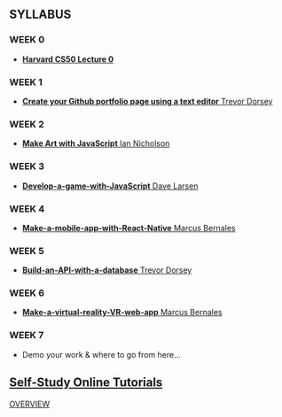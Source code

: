 ## SYLLABUS

### WEEK 0

* <a href="https://www.youtube.com/watch?v=y62zj9ozPOM/" target="_blank">**Harvard CS50 Lecture 0**</a>

### WEEK 1

* <a href="https://github.com/newcoding-bootcamp/1-Create-your-Github-portfolio-page" target="_blank">**Create your Github portfolio page using a text editor**  Trevor Dorsey</a>

### WEEK 2

* <a href="https://github.com/newcoding-bootcamp/2-Make-art-with-JavaScript" target="_blank">**Make Art with JavaScript**  Ian Nicholson</a>

### WEEK 3

* <a href="https://github.com/newcoding-bootcamp/3-Develop-a-game-with-JavaScript" target="_blank">**Develop-a-game-with-JavaScript**  Dave Larsen</a>

### WEEK 4

* <a href="https://github.com/newcoding-bootcamp/4-Make-a-mobile-app-with-React-Native" target="_blank">**Make-a-mobile-app-with-React-Native**  Marcus Bernales</a>

### WEEK 5

* <a href="https://github.com/newcoding-bootcamp/5-Build-an-API-with-a-database" target="_blank">**Build-an-API-with-a-database**  Trevor Dorsey</a>

### WEEK 6

* <a href="https://github.com/newcoding-bootcamp/6-Make-a-virtual-reality-VR-web-app" target="_blank">**Make-a-virtual-reality-VR-web-app**  Marcus Bernales</a>

### WEEK 7

* Demo your work & where to go from here...

## <a href="https://github.com/newcoding-bootcamp/Self-Study-Online-Tutorials" target="_blank">Self-Study Online Tutorials</a>
[OVERVIEW](https://github.com/newcoding-bootcamp/OVERVIEW)

